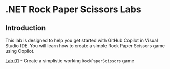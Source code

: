 # .NET Rock Paper Scissors Labs

## Introduction

This lab is designed to help you get started with GitHub Copilot in Visual Studio IDE. You will learn how to create a simple Rock Paper Scissors game using Copilot.

[Lab 01](./RPS-Lab-1/README.md) - Create a simplistic working `RockPaperScissors` game